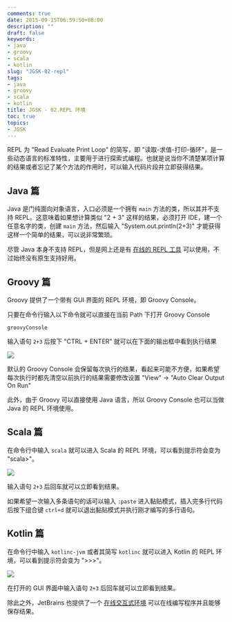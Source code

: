 ```yaml
---
comments: true
date: 2015-09-15T06:59:50+08:00
description: ""
draft: false
keywords:
- java
- groovy
- scala
- kotlin
slug: "JGSK-02-repl"
tags:
- java
- groovy
- scala
- kotlin
title: JGSK - 02.REPL 环境
toc: true
topics:
- JGSK
---
```



REPL 为 "Read Evaluate Print Loop" 的简写，即 "读取-求值-打印-循环"，是一些动态语言的标准特性，主要用于进行探索式编程。也就是说当你不清楚某项计算的结果或者忘记了某个方法的作用时，可以输入代码片段并立即获得结果。
<!--more-->

## Java 篇

Java 是门纯面向对象语言，入口必须是一个拥有 `main` 方法的类，所以其并不支持 REPL。这意味着如果想计算类似 "2 + 3" 这样的结果，必须打开 IDE，建一个任意名字的类，创建 `main` 方法，然后输入 "System.out.println(2+3)" 才能获得这样一个简单的结果，可以说非常繁琐。

尽管 Java 本身不支持 REPL，但是网上还是有 [在线的 REPL 工具](http://www.javarepl.com/console.html) 可以使用，不过始终没有原生支持好用。

## Groovy 篇

Groovy 提供了一个带有 GUI 界面的 REPL 环境，即 Groovy Console。

只要在命令行输入以下命令就可以直接在当前 Path 下打开 Groovy Console

```
groovyConsole
```

输入语句 `2+3` 后按下 "CTRL + ENTER" 就可以在下面的输出框中看到执行结果

![][01]

默认的 Groovy Console 会保留每次执行的结果，看起来可能不方便，如果希望每次执行时都先清空以前执行的结果需要修改设置 "View" -> "Auto Clear Output On Run"

此外，由于 Groovy 可以直接使用 Java 语言，所以 Groovy Console 也可以当做 Java 的 REPL 环境使用。

## Scala 篇

在命令行中输入 `scala` 就可以进入 Scala 的 REPL 环境，可以看到提示符会变为 "scala>"。

![][02]

输入语句 `2+3` 后回车就可以立即看到结果。

如果希望一次输入多条语句的话可以输入 `:paste` 进入黏贴模式，插入完多行代码后按下组合键 `ctrl+d` 就可以退出黏贴模式并执行刚才编写的多行语句。

## Kotlin 篇

在命令行中输入 `kotlinc-jvm` 或者其简写 `kotlinc` 就可以进入 Kotlin 的 REPL 环境，可以看到提示符会变为 ">>>"。

![][03]

在打开的 GUI 界面中输入语句 `2+3` 后回车就可以立即看到结果。

除此之外，JetBrains 也提供了一个 [在线交互式环境](http://try.kotlinlang.org/) 可以在线编写程序并且能够保存结果。

[01]:	http://7xlqqp.com1.z0.glb.clouddn.com/2015/09/jgsk/01.png
[02]:	http://7xlqqp.com1.z0.glb.clouddn.com/2015/09/jgsk/02.png
[03]:	http://7xlqqp.com1.z0.glb.clouddn.com/2015/09/jgsk/03.png
